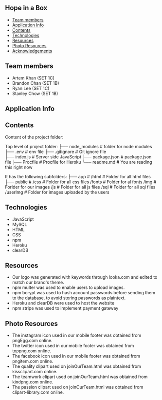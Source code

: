 ## Hope in a Box

* [Team members](#team-info)
* [Application Info](#info)
* [Contents](#content)
* [Technologies](#technologies)
* [Resources](#resources)
* [Photo Resources](#photo-resources)
* [Acknowledgements](#acknowledgements)

## Team members
- Artem Khan (SET 1C)
- Brandon Chan (SET 1B)
- Ryan Lee (SET 1C)
- Stanley Chow (SET 1B)

## Application Info

## Contents
Content of the project folder:


 Top level of project folder: 
├── node_modules             # folder for node modules
├── .env                     # env file
├── .gitignore               # Git ignore file              
├── index.js                 # Server side JavaScript
├── package.json             # package.json file 
├── Procfile                 # Procfile for Heroku
└── readme.md                # You are reading this right now

It has the following subfolders:
├── app                      # 
    /html                    # Folder for all html files
├── public                   # 
    /css                     # Folder for all css files
    /fonts                   # Folder for al fonts
    /img                     # Forlder for our images 
    /js                      # Folder for all js files
    /sql                     # Folder for all sql files
    /userImg                 # Folder for images uploaded by the users

## Technologies
- JavaScript
- MySQL
- HTML 
- CSS
- npm
- Heroku
- clearDB

## Resources 
- Our logo was generated with keywords through looka.com and edited to match our brand's theme.
- npm multer was used to enable users to upload images.
- npm bcrypt was used to hash account passwords before sending them to the database, to avoid storing passwords as plaintext.
- Heroku and clearDB were used to host the website
- npm stripe was used to implement payment gateway

## Photo Resources  
- The instagram icon used in our mobile footer was obtained from pngEgg.com online.
- The twitter icon used in our mobile footer was obtained from toppng.com online.    
- The facebook icon used in our mobile footer was obtained from pngitem.com online.
- The quality clipart used on joinOurTeam.html was obtained from kissclipart.com online.
- The teamwork clipart used on joinOurTeam.html was obtained from kindpng.com online.
- The passion clipart used on joinOurTeam.html was obtained from clipart-library.com online.
